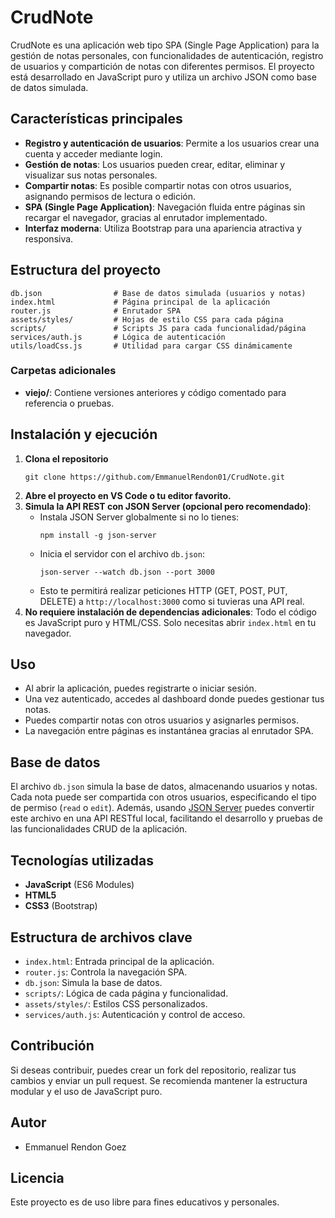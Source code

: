 # CrudNote

CrudNote es una aplicación web tipo SPA (Single Page Application) para la gestión de notas personales, con funcionalidades de autenticación, registro de usuarios y compartición de notas con diferentes permisos. El proyecto está desarrollado en JavaScript puro y utiliza un archivo JSON como base de datos simulada.

## Características principales

- **Registro y autenticación de usuarios**: Permite a los usuarios crear una cuenta y acceder mediante login.
- **Gestión de notas**: Los usuarios pueden crear, editar, eliminar y visualizar sus notas personales.
- **Compartir notas**: Es posible compartir notas con otros usuarios, asignando permisos de lectura o edición.
- **SPA (Single Page Application)**: Navegación fluida entre páginas sin recargar el navegador, gracias al enrutador implementado.
- **Interfaz moderna**: Utiliza Bootstrap para una apariencia atractiva y responsiva.

## Estructura del proyecto

```
db.json                # Base de datos simulada (usuarios y notas)
index.html             # Página principal de la aplicación
router.js              # Enrutador SPA
assets/styles/         # Hojas de estilo CSS para cada página
scripts/               # Scripts JS para cada funcionalidad/página
services/auth.js       # Lógica de autenticación
utils/loadCss.js       # Utilidad para cargar CSS dinámicamente
```

### Carpetas adicionales
- **viejo/**: Contiene versiones anteriores y código comentado para referencia o pruebas.

## Instalación y ejecución


1. **Clona el repositorio**
   ```
   git clone https://github.com/EmmanuelRendon01/CrudNote.git
   ```
2. **Abre el proyecto en VS Code o tu editor favorito.**
3. **Simula la API REST con JSON Server (opcional pero recomendado)**:
   - Instala JSON Server globalmente si no lo tienes:
     ```
     npm install -g json-server
     ```
   - Inicia el servidor con el archivo `db.json`:
     ```
     json-server --watch db.json --port 3000
     ```
   - Esto te permitirá realizar peticiones HTTP (GET, POST, PUT, DELETE) a `http://localhost:3000` como si tuvieras una API real.
4. **No requiere instalación de dependencias adicionales**: Todo el código es JavaScript puro y HTML/CSS. Solo necesitas abrir `index.html` en tu navegador.

## Uso

- Al abrir la aplicación, puedes registrarte o iniciar sesión.
- Una vez autenticado, accedes al dashboard donde puedes gestionar tus notas.
- Puedes compartir notas con otros usuarios y asignarles permisos.
- La navegación entre páginas es instantánea gracias al enrutador SPA.

## Base de datos


El archivo `db.json` simula la base de datos, almacenando usuarios y notas. Cada nota puede ser compartida con otros usuarios, especificando el tipo de permiso (`read` o `edit`).
Además, usando [JSON Server](https://github.com/typicode/json-server) puedes convertir este archivo en una API RESTful local, facilitando el desarrollo y pruebas de las funcionalidades CRUD de la aplicación.

## Tecnologías utilizadas

- **JavaScript** (ES6 Modules)
- **HTML5**
- **CSS3** (Bootstrap)

## Estructura de archivos clave

- `index.html`: Entrada principal de la aplicación.
- `router.js`: Controla la navegación SPA.
- `db.json`: Simula la base de datos.
- `scripts/`: Lógica de cada página y funcionalidad.
- `assets/styles/`: Estilos CSS personalizados.
- `services/auth.js`: Autenticación y control de acceso.

## Contribución

Si deseas contribuir, puedes crear un fork del repositorio, realizar tus cambios y enviar un pull request. Se recomienda mantener la estructura modular y el uso de JavaScript puro.

## Autor

- Emmanuel Rendon Goez

## Licencia

Este proyecto es de uso libre para fines educativos y personales.
